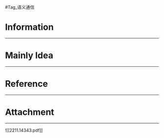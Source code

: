 #Tag_语义通信 
# Information
---


# Mainly Idea
---


# Reference
---


# Attachment
---
![[2211.14343.pdf]]
